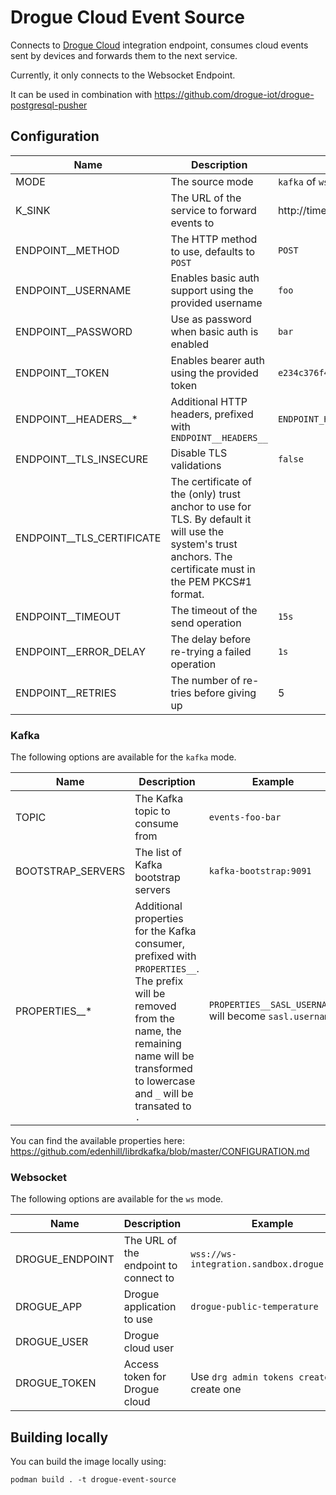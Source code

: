 # Drogue Cloud Event Source

Connects to [Drogue Cloud](https://github.com/drogue-iot/drogue-cloud) integration endpoint, consumes cloud events sent by devices and forwards them to the next service.

Currently, it only connects to the Websocket Endpoint.

It can be used in combination with https://github.com/drogue-iot/drogue-postgresql-pusher

## Configuration

| Name                      | Description                                                                                                                                                  | Example                          |
|---------------------------|--------------------------------------------------------------------------------------------------------------------------------------------------------------|----------------------------------|
| MODE                      | The source mode                                                                                                                                              | `kafka` of `ws`                  |
| K_SINK                    | The URL of the service to forward events to                                                                                                                  | http://timescaledb-pusher        |
| ENDPOINT__METHOD          | The HTTP method to use, defaults to `POST`                                                                                                                   | `POST`                           |
| ENDPOINT__USERNAME        | Enables basic auth support using the provided username                                                                                                       | `foo`                            |
| ENDPOINT__PASSWORD        | Use as password when basic auth is enabled                                                                                                                   | `bar`                            |
| ENDPOINT__TOKEN           | Enables bearer auth using the provided token                                                                                                                 | `e234c376f48e`                   |
| ENDPOINT__HEADERS__*      | Additional HTTP headers, prefixed with `ENDPOINT__HEADERS__`                                                                                                 | `ENDPOINT_HEADERS_AUTHORIZATION` |
| ENDPOINT__TLS_INSECURE    | Disable TLS validations                                                                                                                                      | `false`                          |
| ENDPOINT__TLS_CERTIFICATE | The certificate of the (only) trust anchor to use for TLS. By default it will use the system's trust anchors. The certificate must in the PEM PKCS#1 format. |                                  |
| ENDPOINT__TIMEOUT         | The timeout of the send operation                                                                                                                            | `15s`                            |
| ENDPOINT__ERROR_DELAY     | The delay before re-trying a failed operation                                                                                                                | `1s`                             |
| ENDPOINT__RETRIES         | The number of re-tries before giving up                                                                                                                      | 5                                |

### Kafka

The following options are available for the `kafka` mode.

| Name              | Description                                                                                                                                                                                                | Example                                                 |
|-------------------|------------------------------------------------------------------------------------------------------------------------------------------------------------------------------------------------------------|---------------------------------------------------------|
| TOPIC             | The Kafka topic to consume from                                                                                                                                                                            | `events-foo-bar`                                        |
| BOOTSTRAP_SERVERS | The list of Kafka bootstrap servers                                                                                                                                                                        | `kafka-bootstrap:9091`                                  |
| PROPERTIES__*     | Additional properties for the Kafka consumer, prefixed with `PROPERTIES__`. The prefix will be removed from the name, the remaining name will be transformed to lowercase and `_` will be transated to `.` | `PROPERTIES__SASL_USERNAME` will become `sasl.username` |  

You can find the available properties here: https://github.com/edenhill/librdkafka/blob/master/CONFIGURATION.md

### Websocket

The following options are available for the `ws` mode. 

| Name            | Description                           | Example                                     |
|-----------------|---------------------------------------|---------------------------------------------|
| DROGUE_ENDPOINT | The URL of the endpoint to connect to | `wss://ws-integration.sandbox.drogue.cloud` |
| DROGUE_APP      | Drogue application to use             | `drogue-public-temperature`                 |
| DROGUE_USER     | Drogue cloud user                     |                                             |
| DROGUE_TOKEN    | Access token for Drogue cloud         | Use `drg admin tokens create` to create one |

## Building locally

You can build the image locally using:

```shell
podman build . -t drogue-event-source
```
